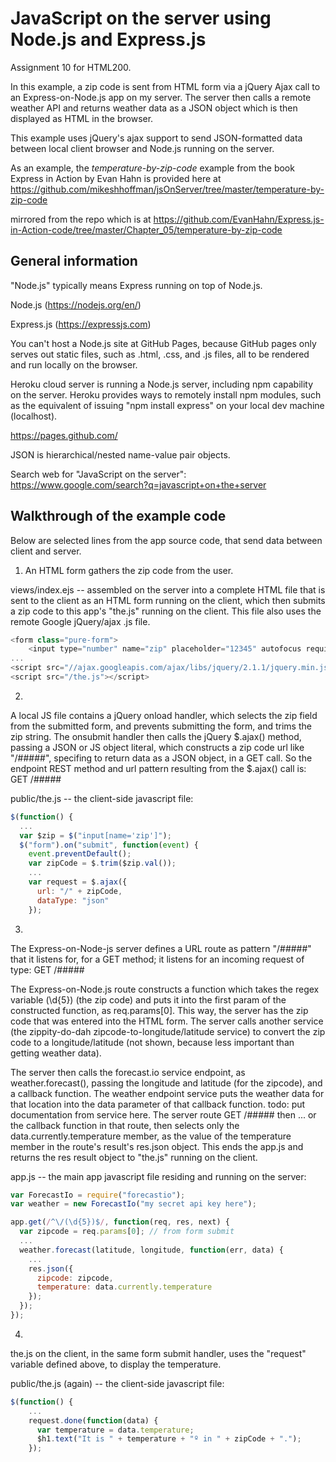 # JavaScript on the server using Node.js and Express.js

Assignment 10 for HTML200.

In this example, a zip code is sent from HTML form via a jQuery Ajax call to an Express-on-Node.js app on my server.  The server then calls a remote weather API and returns weather data as a JSON object which is then displayed as HTML in the browser.

This example uses jQuery's ajax support to send JSON-formatted data between local client browser and Node.js running on the server.

As an example, the *temperature-by-zip-code* example from the book Express in Action by Evan Hahn is provided here at 
<https://github.com/mikeshhoffman/jsOnServer/tree/master/temperature-by-zip-code>

mirrored from the repo which is at 
<https://github.com/EvanHahn/Express.js-in-Action-code/tree/master/Chapter_05/temperature-by-zip-code>


## General information

"Node.js" typically means Express running on top of Node.js.

Node.js (<https://nodejs.org/en/>)

Express.js (<https://expressjs.com>)

You can't host a Node.js site at GitHub Pages, because GitHub pages only serves out static files, such as .html, .css, and .js files, all to be rendered and run locally on the browser.

Heroku cloud server is running a Node.js server, including npm capability on the server.
Heroku provides ways to remotely install npm modules, such as the equivalent of issuing "npm install express" on your local dev machine (localhost).

<https://pages.github.com/>

JSON is hierarchical/nested name-value pair objects.

Search web for "JavaScript on the server":
<https://www.google.com/search?q=javascript+on+the+server>


## Walkthrough of the example code

Below are selected lines from the app source code, that send data between client and server.

1. An HTML form gathers the zip code from the user.

views/index.ejs -- assembled on the server into a complete HTML file that is sent to the client as an HTML form running on the client, which then submits a zip code to this app's "the.js" running on the client.  This file also uses the remote Google jQuery/ajax .js file.

```javascript
<form class="pure-form">
    <input type="number" name="zip" placeholder="12345" autofocus required>
...
<script src="//ajax.googleapis.com/ajax/libs/jquery/2.1.1/jquery.min.js"></script>
<script src="/the.js"></script>
```

2. 
A local JS file contains a jQuery onload handler, which selects the zip field from the submitted form, and prevents submitting the form, and trims the zip string.
The onsubmit handler then calls the jQuery $.ajax() method, passing a JSON or JS object literal, which constructs a zip code url like "/#####", specifing to return data as a JSON object, in a GET call.
So the endpoint REST method and url pattern resulting from the $.ajax() call is: 
GET /#####

public/the.js -- the client-side javascript file:

```javascript
$(function() {
  ...
  var $zip = $("input[name='zip']");
  $("form").on("submit", function(event) {
    event.preventDefault();
    var zipCode = $.trim($zip.val());
    ...
    var request = $.ajax({
      url: "/" + zipCode,
      dataType: "json"
    });
```

3. 
The Express-on-Node-js server defines a URL route as pattern "/#####" that it listens for, for a GET method; it listens for an incoming request of type:
GET /#####

The Express-on-Node.js route constructs a function which takes the regex variable (\d{5}) (the zip code) and puts it into the first param of the constructed function, as req.params[0].
This way, the server has the zip code that was entered into the HTML form.
The server calls another service (the zippity-do-dah zipcode-to-longitude/latitude service) to convert the zip code to a longitude/latitude (not shown, because less important than getting weather data).

The server then calls the forecast.io service endpoint, as weather.forecast(), passing the longitude and latitude (for the zipcode), and a callback function.
The weather endpoint service puts the weather data for that location into the data parameter of that callback function.  todo: put documentation from service here.  The server route GET /##### then ... or the callback function in that route, then selects only the data.currently.temperature member, as the value of the temperature member in the route's result's res.json object. 
This ends the app.js and returns the res result object to "the.js" running on the client.

app.js -- the main app javascript file residing and running on the server:

```javascript
var ForecastIo = require("forecastio");
var weather = new ForecastIo("my secret api key here");

app.get(/^\/(\d{5})$/, function(req, res, next) {
  var zipcode = req.params[0]; // from form submit
  ...
  weather.forecast(latitude, longitude, function(err, data) {
    ...
    res.json({
      zipcode: zipcode,
      temperature: data.currently.temperature
    });
  });
});
```

4. 
the.js on the client, in the same form submit handler, uses the "request" variable defined above, to display the temperature.

public/the.js (again) -- the client-side javascript file:

```javascript
$(function() {
    ...
    request.done(function(data) {
      var temperature = data.temperature;
      $h1.text("It is " + temperature + "º in " + zipCode + ".");
    });
```
